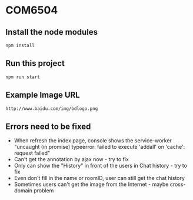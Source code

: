 # COM6504
## Install the node modules
`npm install`
## Run this project
`npm run start`
## Example Image URL
`http://www.baidu.com/img/bdlogo.png`
## Errors need to be fixed
+ When refresh the index page, console shows the service-worker "uncaught (in promise) typeerror: failed to execute 'addall' on 'cache': request failed"
+ Can't get the annotation by ajax now - try to fix
+ Only can show the "History" in front of the users in Chat history - try to fix
+ Even don't fill in the name or roomID, user can still get the chat history
+ Sometimes users can't get the image from the Internet - maybe cross-domain problem
